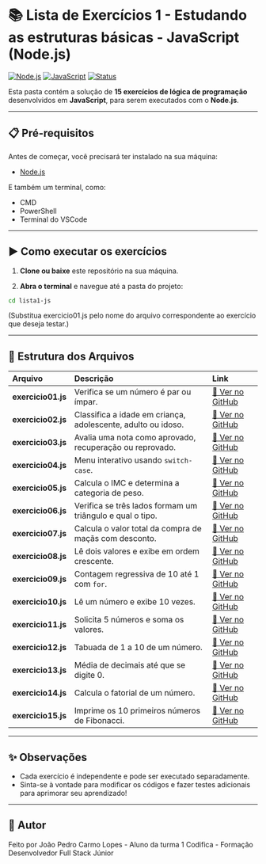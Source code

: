 # 📚 Lista de Exercícios 1 - Estudando as estruturas básicas - JavaScript (Node.js)

[![Node.js](https://img.shields.io/badge/Node.js-339933?style=for-the-badge&logo=nodedotjs&logoColor=white)](https://nodejs.org/)
[![JavaScript](https://img.shields.io/badge/JavaScript-F7DF1E?style=for-the-badge&logo=javascript&logoColor=black)](https://developer.mozilla.org/pt-BR/docs/Web/JavaScript)
[![Status](https://img.shields.io/badge/Status-Completo-brightgreen?style=for-the-badge)](#)

Esta pasta contém a solução de **15 exercícios de lógica de programação** desenvolvidos em **JavaScript**, para serem executados com o **Node.js**.

---

## 📋 Pré-requisitos

Antes de começar, você precisará ter instalado na sua máquina:

- [Node.js](https://nodejs.org/)

E também um terminal, como:

- CMD
- PowerShell
- Terminal do VSCode

---

## ▶️ Como executar os exercícios

1. **Clone ou baixe** este repositório na sua máquina.

2. **Abra o terminal** e navegue até a pasta do projeto:

```bash
cd lista1-js
```
(Substitua exercicio01.js pelo nome do arquivo correspondente ao exercício que deseja testar.)

---

## 📁 Estrutura dos Arquivos

| Arquivo           | Descrição | Link |
| :---------------- | :-------- | :--- |
| **exercicio01.js** | Verifica se um número é par ou ímpar. | [🔗 Ver no GitHub](https://github.com/joaopcarmo/-Lista-de-Exercicios1-T1DevFullStack/blob/main/Lista-de-Exercicios1-Codifica/exercicio1.js) |
| **exercicio02.js** | Classifica a idade em criança, adolescente, adulto ou idoso. | [🔗 Ver no GitHub](https://github.com/joaopcarmo/-Lista-de-Exercicios1-T1DevFullStack/blob/main/Lista-de-Exercicios1-Codifica/exercicio2.js) |
| **exercicio03.js** | Avalia uma nota como aprovado, recuperação ou reprovado. | [🔗 Ver no GitHub](https://github.com/joaopcarmo/-Lista-de-Exercicios1-T1DevFullStack/blob/main/Lista-de-Exercicios1-Codifica/exercicio3.js) |
| **exercicio04.js** | Menu interativo usando `switch-case`. | [🔗 Ver no GitHub](https://github.com/joaopcarmo/-Lista-de-Exercicios1-T1DevFullStack/blob/main/Lista-de-Exercicios1-Codifica/exercicio4.js) |
| **exercicio05.js** | Calcula o IMC e determina a categoria de peso. | [🔗 Ver no GitHub](https://github.com/joaopcarmo/-Lista-de-Exercicios1-T1DevFullStack/blob/main/Lista-de-Exercicios1-Codifica/exercicio5.js) |
| **exercicio06.js** | Verifica se três lados formam um triângulo e qual o tipo. | [🔗 Ver no GitHub](https://github.com/joaopcarmo/-Lista-de-Exercicios1-T1DevFullStack/blob/main/Lista-de-Exercicios1-Codifica/exercicio6.js) |
| **exercicio07.js** | Calcula o valor total da compra de maçãs com desconto. | [🔗 Ver no GitHub](https://github.com/joaopcarmo/-Lista-de-Exercicios1-T1DevFullStack/blob/main/Lista-de-Exercicios1-Codifica/exercicio7.js) |
| **exercicio08.js** | Lê dois valores e exibe em ordem crescente. | [🔗 Ver no GitHub](https://github.com/joaopcarmo/-Lista-de-Exercicios1-T1DevFullStack/blob/main/Lista-de-Exercicios1-Codifica/exercicio8.js) |
| **exercicio09.js** | Contagem regressiva de 10 até 1 com `for`. | [🔗 Ver no GitHub](https://github.com/joaopcarmo/-Lista-de-Exercicios1-T1DevFullStack/blob/main/Lista-de-Exercicios1-Codifica/exercicio9.js) |
| **exercicio10.js** | Lê um número e exibe 10 vezes. | [🔗 Ver no GitHub](https://github.com/joaopcarmo/-Lista-de-Exercicios1-T1DevFullStack/blob/main/Lista-de-Exercicios1-Codifica/exercicio10.js) |
| **exercicio11.js** | Solicita 5 números e soma os valores. | [🔗 Ver no GitHub](https://github.com/joaopcarmo/-Lista-de-Exercicios1-T1DevFullStack/blob/main/Lista-de-Exercicios1-Codifica/exercicio11.js) |
| **exercicio12.js** | Tabuada de 1 a 10 de um número. | [🔗 Ver no GitHub](https://github.com/joaopcarmo/-Lista-de-Exercicios1-T1DevFullStack/blob/main/Lista-de-Exercicios1-Codifica/exercicio12.js) |
| **exercicio13.js** | Média de decimais até que se digite 0. | [🔗 Ver no GitHub](https://github.com/joaopcarmo/-Lista-de-Exercicios1-T1DevFullStack/blob/main/Lista-de-Exercicios1-Codifica/exercicio13.js) |
| **exercicio14.js** | Calcula o fatorial de um número. | [🔗 Ver no GitHub](https://github.com/joaopcarmo/-Lista-de-Exercicios1-T1DevFullStack/blob/main/Lista-de-Exercicios1-Codifica/exercicio14.js) |
| **exercicio15.js** | Imprime os 10 primeiros números de Fibonacci. | [🔗 Ver no GitHub](https://github.com/joaopcarmo/-Lista-de-Exercicios1-T1DevFullStack/blob/main/Lista-de-Exercicios1-Codifica/exercicio15.js) |


---

## ✨ Observações

- Cada exercício é independente e pode ser executado separadamente.
- Sinta-se à vontade para modificar os códigos e fazer testes adicionais para aprimorar seu aprendizado!

---

## 🚀 Autor

Feito por João Pedro Carmo Lopes - Aluno da turma 1 Codifica - Formação Desenvolvedor Full Stack Júnior
